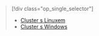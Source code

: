 > [!div class="op_single_selector"]
> * [Cluster s Linuxem](../articles/hdinsight/hdinsight-hadoop-run-samples-linux.md)
> * [Cluster s Windows](../articles/hdinsight/hdinsight-run-samples.md)
> 
> 

